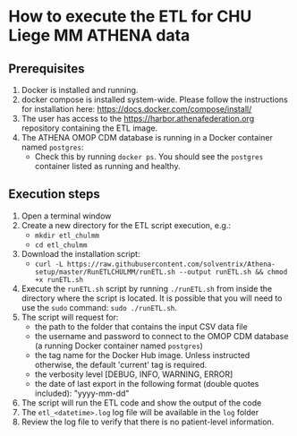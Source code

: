 # How to execute the ETL for CHU Liege MM ATHENA data

## Prerequisites
1. Docker is installed and running.
2. docker compose is installed system-wide. Please follow the instructions for installation here: https://docs.docker.com/compose/install/
3. The user has access to the https://harbor.athenafederation.org repository containing the ETL image.
4. The ATHENA OMOP CDM database is running in a Docker container named `postgres`:
    * Check this by running `docker ps`. You should see the `postgres` container listed as running and healthy.

## Execution steps
1. Open a terminal window 
2. Create a new directory for the ETL script execution, e.g.:
   * `mkdir etl_chulmm`
   * `cd etl_chulmm`
3. Download the installation script:
    * `curl -L https://raw.githubusercontent.com/solventrix/Athena-setup/master/RunETLCHULMM/runETL.sh --output runETL.sh && chmod +x runETL.sh`
4. Execute the `runETL.sh` script by running `./runETL.sh` from inside the directory where the script is located. It is possible that you will need to use the `sudo` command: `sudo ./runETL.sh`.
5. The script will request for:
    * the path to the folder that contains the input CSV data file
    * the username and password to connect to the OMOP CDM database (a running Docker container named `postgres`)
    * the tag name for the Docker Hub image. Unless instructed otherwise, the default 'current' tag is required.
    * the verbosity level [DEBUG, INFO, WARNING, ERROR]
    * the date of last export in the following format (double quotes included): "yyyy-mm-dd"
6. The script will run the ETL code and show the output of the code
7. The `etl_<datetime>.log` log file will be available in the `log` folder
8. Review the log file to verify that there is no patient-level information.
